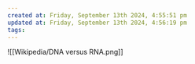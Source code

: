```yaml
---
created at: Friday, September 13th 2024, 4:55:51 pm
updated at: Friday, September 13th 2024, 4:56:19 pm
tags: 
---
```


![[Wikipedia/DNA versus RNA.png]]